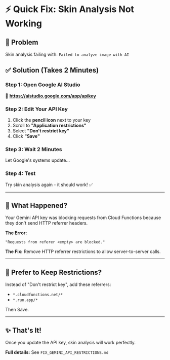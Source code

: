 # ⚡ Quick Fix: Skin Analysis Not Working

## 🔴 Problem
Skin analysis failing with: `Failed to analyze image with AI`

## ✅ Solution (Takes 2 Minutes)

### Step 1: Open Google AI Studio
🔗 **https://aistudio.google.com/app/apikey**

### Step 2: Edit Your API Key
1. Click the **pencil icon** next to your key
2. Scroll to **"Application restrictions"**
3. Select **"Don't restrict key"**
4. Click **"Save"**

### Step 3: Wait 2 Minutes
Let Google's systems update...

### Step 4: Test
Try skin analysis again - it should work! ✅

---

## 🎯 What Happened?

Your Gemini API key was blocking requests from Cloud Functions because they don't send HTTP referrer headers.

**The Error:**
```
"Requests from referer <empty> are blocked."
```

**The Fix:**
Remove HTTP referrer restrictions to allow server-to-server calls.

---

## 🔐 Prefer to Keep Restrictions?

Instead of "Don't restrict key", add these referrers:
- `*.cloudfunctions.net/*`
- `*.run.app/*`

Then Save.

---

## ✨ That's It!

Once you update the API key, skin analysis will work perfectly.

**Full details:** See `FIX_GEMINI_API_RESTRICTIONS.md`

